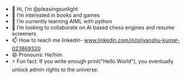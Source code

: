 - 👋 Hi, I’m @pleasingsunlight
- 👀 I’m interested in books and games
- 🌱 I’m currently learning AIML with python 
- 💞️ I’m looking to collaborate on AI based chess engines and resume screeners
- 📫 How to reach me linkedin- www.linkedin.com/in/priyanshu-kumar-023869320
- 😄 Pronouns: He/him
- ⚡ Fun fact: If you write enough print("Hello World"), you eventually unlock admin rights to the universe.

<!---
pleasingsunlight/pleasingsunlight is a ✨ special ✨ repository because its `README.md` (this file) appears on your GitHub profile.
You can click the Preview link to take a look at your changes.
--->
